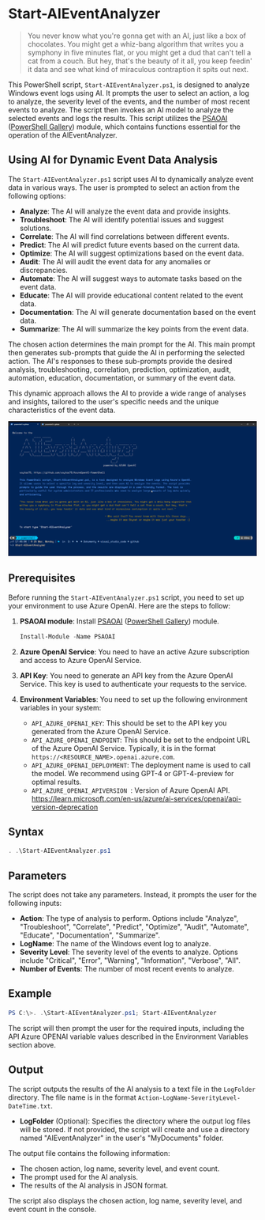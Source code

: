 # Start-AIEventAnalyzer

> You never know what you're gonna get with an AI, just like a box of chocolates. You might get a whiz-bang algorithm that writes you a symphony in five minutes flat, or you might get a dud that can't tell a cat from a couch. But hey, that's the beauty of it all, you keep feedin' it data and see what kind of miraculous contraption it spits out next.

This PowerShell script, `Start-AIEventAnalyzer.ps1`, is designed to analyze Windows event logs using AI. It prompts the user to select an action, a log to analyze, the severity level of the events, and the number of most recent events to analyze. The script then invokes an AI model to analyze the selected events and logs the results.
This script utilizes the [PSAOAI](../PSAOAI/README.md) ([PowerShell Gallery](https://www.powershellgallery.com/packages/PSAOAI/)) module, which contains functions essential for the operation of the AIEventAnalyzer.

## Using AI for Dynamic Event Data Analysis

The `Start-AIEventAnalyzer.ps1` script uses AI to dynamically analyze event data in various ways. The user is prompted to select an action from the following options:

- **Analyze**: The AI will analyze the event data and provide insights.
- **Troubleshoot**: The AI will identify potential issues and suggest solutions.
- **Correlate**: The AI will find correlations between different events.
- **Predict**: The AI will predict future events based on the current data.
- **Optimize**: The AI will suggest optimizations based on the event data.
- **Audit**: The AI will audit the event data for any anomalies or discrepancies.
- **Automate**: The AI will suggest ways to automate tasks based on the event data.
- **Educate**: The AI will provide educational content related to the event data.
- **Documentation**: The AI will generate documentation based on the event data.
- **Summarize**: The AI will summarize the key points from the event data.

The chosen action determines the main prompt for the AI. This main prompt then generates sub-prompts that guide the AI in performing the selected action. The AI's responses to these sub-prompts provide the desired analysis, troubleshooting, correlation, prediction, optimization, audit, automation, education, documentation, or summary of the event data.

This dynamic approach allows the AI to provide a wide range of analyses and insights, tailored to the user's specific needs and the unique characteristics of the event data.

![image](../images/AIEventAnalyzer.gif)

## Prerequisites

Before running the `Start-AIEventAnalyzer.ps1` script, you need to set up your environment to use Azure OpenAI. Here are the steps to follow:

1. **PSAOAI module**: Install [PSAOAI](../PSAOAI/README.md) ([PowerShell Gallery](https://www.powershellgallery.com/packages/PSAOAI/)) module.
   
   ```powershell
   Install-Module -Name PSAOAI
   ```

2. **Azure OpenAI Service**: You need to have an active Azure subscription and access to Azure OpenAI Service.

3. **API Key**: You need to generate an API key from the Azure OpenAI Service. This key is used to authenticate your requests to the service.

4. **Environment Variables**: You need to set up the following environment variables in your system:

    - `API_AZURE_OPENAI_KEY`: This should be set to the API key you generated from the Azure OpenAI Service.
    - `API_AZURE_OPENAI_ENDPOINT`: This should be set to the endpoint URL of the Azure OpenAI Service. Typically, it is in the format `https://<RESOURCE_NAME>.openai.azure.com`.
    - `API_AZURE_OPENAI_DEPLOYMENT`: The deployment name is used to call the model. We recommend using GPT-4 or GPT-4-preview for optimal results.
    - `API_AZURE_OPENAI_APIVERSION `: Version of Azure OpenAI API. <https://learn.microsoft.com/en-us/azure/ai-services/openai/api-version-deprecation>

## Syntax

```powershell
. .\Start-AIEventAnalyzer.ps1
```

## Parameters

The script does not take any parameters. Instead, it prompts the user for the following inputs:

- **Action**: The type of analysis to perform. Options include "Analyze", "Troubleshoot", "Correlate", "Predict", "Optimize", "Audit", "Automate", "Educate", "Documentation", "Summarize".
- **LogName**: The name of the Windows event log to analyze.
- **Severity Level**: The severity level of the events to analyze. Options include "Critical", "Error", "Warning", "Information", "Verbose", "All".
- **Number of Events**: The number of most recent events to analyze.

## Example

```powershell
PS C:\>. .\Start-AIEventAnalyzer.ps1; Start-AIEventAnalyzer
```

The script will then prompt the user for the required inputs, including the API Azure OPENAI variable values described in the Environment Variables section above.

## Output

The script outputs the results of the AI analysis to a text file in the `LogFolder` directory.  The file name is in the format `Action-LogName-SeverityLevel-DateTime.txt`.

- **LogFolder** (Optional): Specifies the directory where the output log files will be stored. If not provided, the script will create and use a directory named "AIEventAnalyzer" in the user's "MyDocuments" folder.

The output file contains the following information:

- The chosen action, log name, severity level, and event count.
- The prompt used for the AI analysis.
- The results of the AI analysis in JSON format.

The script also displays the chosen action, log name, severity level, and event count in the console.
